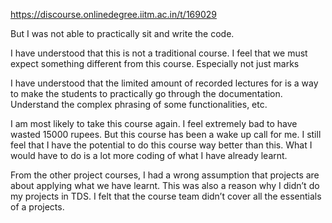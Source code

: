 https://discourse.onlinedegree.iitm.ac.in/t/169029

But I was not able to practically sit and write the code.</p>
<p>I have understood that this is not a traditional course. I feel that we must expect something different from this course. Especially not just marks</p>
<p>I have understood that the limited amount of recorded lectures for is a way to make the students to practically go through the documentation. Understand the complex phrasing of some functionalities, etc.</p>
<p>I am most likely to take this course again. I feel extremely bad to have wasted 15000 rupees. But this course has been a wake up call for me. I still feel that I have the potential to do this course way better than this. What I would have to do is a lot more coding of what I have already learnt.</p>
<p>From the other project courses, I had a wrong assumption that projects are about applying what we have learnt. This was also a reason why I didn’t do my projects in TDS. I felt that the course team didn’t cover all the essentials of a projects.